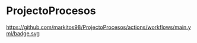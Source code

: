 # ProjectoProcesos
https://github.com/markitos98/ProjectoProcesos/actions/workflows/main.yml/badge.svg
